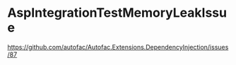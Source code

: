# AspIntegrationTestMemoryLeakIssue

https://github.com/autofac/Autofac.Extensions.DependencyInjection/issues/87
